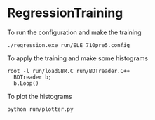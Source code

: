RegressionTraining
==================
To run the configuration and make the training

```
./regression.exe run/ELE_710pre5.config 
```

To apply the training and make some histograms
```
root -l run/loadGBR.C run/BDTreader.C++
  BDTreader b;
  b.Loop()
  ```

To plot the histograms
```
python run/plotter.py
```

